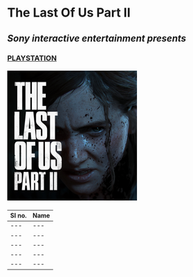 # The Last Of Us Part II
## *Sony interactive entertainment presents*
### [PLAYSTATION](https://www.jecc.ac.in/)
#### ![image missing](https://github.com/sreeraj-kr/Run/blob/main/img/TLOU_P2_Box_Art_2.png)
|Sl no.|Name|
|---|---|
|---|---|
|---|---|
|---|---|
|---|---|
|---|---|


